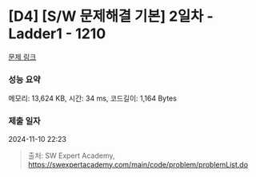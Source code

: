 # [D4] [S/W 문제해결 기본] 2일차 - Ladder1 - 1210 

[문제 링크](https://swexpertacademy.com/main/code/problem/problemDetail.do?contestProbId=AV14ABYKADACFAYh) 

### 성능 요약

메모리: 13,624 KB, 시간: 34 ms, 코드길이: 1,164 Bytes

### 제출 일자

2024-11-10 22:23



> 출처: SW Expert Academy, https://swexpertacademy.com/main/code/problem/problemList.do